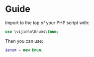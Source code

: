# Guide

Import to the top of your PHP script with:

```php
use \vijinho\Enums\Enum;
```

Then you can use:

```php
$enum = new Enum;
```
